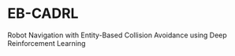 # EB-CADRL
Robot Navigation with Entity-Based Collision Avoidance using Deep Reinforcement Learning
